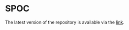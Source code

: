 # SPOC

The latest version of the repository is available via the [link](https://github.com/stat-ml/SPOC).
